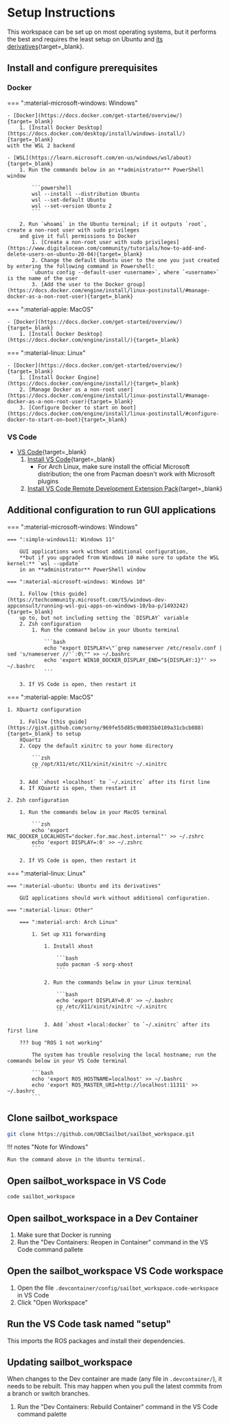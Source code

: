 # Setup Instructions

This workspace can be set up on most operating systems, but it performs the best and requires the least setup on
Ubuntu and [its derivatives](https://distrowatch.com/search.php?basedon=Ubuntu){target=_blank}.

## Install and configure prerequisites

### Docker

=== ":material-microsoft-windows: Windows"

    - [Docker](https://docs.docker.com/get-started/overview/){target=_blank}
        1. [Install Docker Desktop](https://docs.docker.com/desktop/install/windows-install/){target=_blank}
    with the WSL 2 backend

    - [WSL](https://learn.microsoft.com/en-us/windows/wsl/about){target=_blank}
        1. Run the commands below in an **administrator** PowerShell window

            ```powershell
            wsl --install --distribution Ubuntu
            wsl --set-default Ubuntu
            wsl --set-version Ubuntu 2
            ```

        2. Run `whoami` in the Ubuntu terminal; if it outputs `root`, create a non-root user with sudo privileges
        and give it full permissions to Docker
            1. [Create a non-root user with sudo privileges](https://www.digitalocean.com/community/tutorials/how-to-add-and-delete-users-on-ubuntu-20-04){target=_blank}
            2. Change the default Ubuntu user to the one you just created by entering the following command in Powershell:
            `ubuntu config --default-user <username>`, where `<username>` is the name of the user
            3. [Add the user to the Docker group](https://docs.docker.com/engine/install/linux-postinstall/#manage-docker-as-a-non-root-user){target=_blank}

=== ":material-apple: MacOS"

    - [Docker](https://docs.docker.com/get-started/overview/){target=_blank}
        1. [Install Docker Desktop](https://docs.docker.com/engine/install/){target=_blank}

=== ":material-linux: Linux"

    - [Docker](https://docs.docker.com/get-started/overview/){target=_blank}
        1. [Install Docker Engine](https://docs.docker.com/engine/install/){target=_blank}
        2. [Manage Docker as a non-root user](https://docs.docker.com/engine/install/linux-postinstall/#manage-docker-as-a-non-root-user){target=_blank}
        3. [Configure Docker to start on boot](https://docs.docker.com/engine/install/linux-postinstall/#configure-docker-to-start-on-boot){target=_blank}

### VS Code

- [VS Code](https://code.visualstudio.com/){target=_blank}
    1. [Install VS Code](https://code.visualstudio.com/download){target=_blank}
        - For Arch Linux, make sure install the official Microsoft distribution;
        the one from Pacman doesn't work with Microsoft plugins
    2. [Install VS Code Remote Development Extension Pack](https://marketplace.visualstudio.com/items?itemName=ms-vscode-remote.vscode-remote-extensionpack){target=_blank}

## Additional configuration to run GUI applications

=== ":material-microsoft-windows: Windows"

    === ":simple-windows11: Windows 11"

        GUI applications work without additional configuration,
        **but if you upgraded from Windows 10 make sure to update the WSL kernel:** `wsl --update`
        in an **administrator** PowerShell window

    === ":material-microsoft-windows: Windows 10"

        1. Follow [this guide](https://techcommunity.microsoft.com/t5/windows-dev-appconsult/running-wsl-gui-apps-on-windows-10/ba-p/1493242){target=_blank}
        up to, but not including setting the `DISPLAY` variable
        2. Zsh configuration
            1. Run the command below in your Ubuntu terminal

                ```bash
                echo "export DISPLAY=\"`grep nameserver /etc/resolv.conf | sed 's/nameserver //'`:0\"" >> ~/.bashrc
                echo 'export WIN10_DOCKER_DISPLAY_END="${DISPLAY:1}"' >> ~/.bashrc
                ```

        3. If VS Code is open, then restart it

=== ":material-apple: MacOS"

    1. XQuartz configuration

        1. Follow [this guide](https://gist.github.com/sorny/969fe55d85c9b0035b0109a31cbcb088){target=_blank} to setup 
        XQuartz
        2. Copy the default xinitrc to your home directory

            ```zsh
            cp /opt/X11/etc/X11/xinit/xinitrc ~/.xinitrc
            ```

        3. Add `xhost +localhost` to `~/.xinitrc` after its first line
        4. If XQuartz is open, then restart it

    2. Zsh configuration

        1. Run the commands below in your MacOS terminal

            ```zsh
            echo 'export MAC_DOCKER_LOCALHOST="docker.for.mac.host.internal"' >> ~/.zshrc
            echo 'export DISPLAY=:0' >> ~/.zshrc
            ```

        2. If VS Code is open, then restart it

=== ":material-linux: Linux"

    === ":material-ubuntu: Ubuntu and its derivatives"

        GUI applications should work without additional configuration.

    === ":material-linux: Other"

        === ":material-arch: Arch Linux"

            1. Set up X11 forwarding

                1. Install xhost

                    ```bash
                    sudo pacman -S xorg-xhost
                    ```

                2. Run the commands below in your Linux terminal

                    ```bash
                    echo 'export DISPLAY=0.0' >> ~/.bashrc
                    cp /etc/X11/xinit/xinitrc ~/.xinitrc
                    ```

                3. Add `xhost +local:docker` to `~/.xinitrc` after its first line

        ??? bug "ROS 1 not working"

            The system has trouble resolving the local hostname; run the commands below in your VS Code terminal

            ```bash
            echo 'export ROS_HOSTNAME=localhost' >> ~/.bashrc
            echo 'export ROS_MASTER_URI=http://localhost:11311' >> ~/.bashrc
            ```

## Clone sailbot_workspace

```sh
git clone https://github.com/UBCSailbot/sailbot_workspace.git
```

!!! notes "Note for Windows"

    Run the command above in the Ubuntu terminal.

## Open sailbot_workspace in VS Code

```sh
code sailbot_workspace
```

## Open sailbot_workspace in a Dev Container

1. Make sure that Docker is running
2. Run the "Dev Containers: Reopen in Container" command in the VS Code command pallete

## Open the sailbot_workspace VS Code workspace

1. Open the file `.devcontainer/config/sailbot_workspace.code-workspace` in VS Code
2. Click "Open Workspace"

## Run the VS Code task named "setup"

This imports the ROS packages and install their dependencies.

## Updating sailbot_workspace

When changes to the Dev container are made (any file in `.devcontainer/`), it needs to be rebuilt.
This may happen when you pull the latest commits from a branch or switch branches.

1. Run the "Dev Containers: Rebuild Container" command in the VS Code command palette
